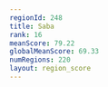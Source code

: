 ```yaml
---
regionId: 248
title: Saba
rank: 16
meanScore: 79.22
globalMeanScore: 69.33
numRegions: 220
layout: region_score
---
```

